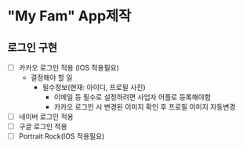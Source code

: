 # "My Fam" App제작

## 로그인 구현

- [ ] 카카오 로그인 적용 (IOS 적용필요)
  - 결정해야 할 일
    - 필수정보(현재: 아이디, 프로필 사진)
      - 이메일 등 필수로 설정하려면 사업자 어플로 등록해야함
      - 카카오 로그인 시 변경된 이미지 확인 후 프로필 이미지 자동변경
- [ ] 네이버 로그인 적용
- [ ] 구글 로그인 적용
- [ ] Portrait Rock(IOS 적용필요)